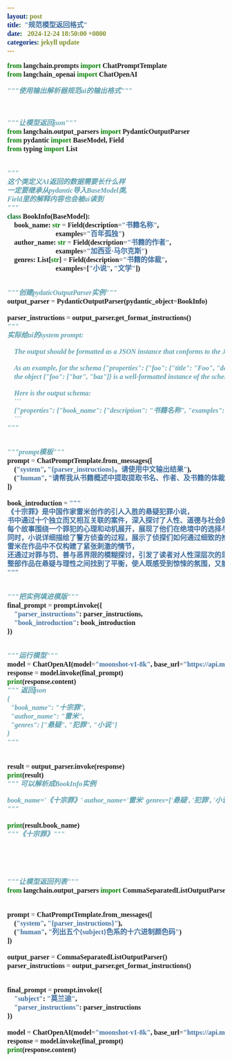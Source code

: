 ```yaml
---
layout: post
title:  "规范模型返回格式"
date:   2024-12-24 18:50:00 +0800
categories: jekyll update
---
```


<style>
    code {
        font-family: 'SF Mono', 'Menlo', 'Consolas';
        font-size: medium;
        font-weight: bold;
    }
</style>

```python
from langchain.prompts import ChatPromptTemplate
from langchain_openai import ChatOpenAI

"""使用输出解析器规范ai的输出格式"""



"""让模型返回json"""
from langchain.output_parsers import PydanticOutputParser
from pydantic import BaseModel, Field
from typing import List


"""
这个类定义AI返回的数据需要长什么样
一定要继承从pydantic导入BaseModel类, 
Field里的解释内容也会被ai读到
"""
class BookInfo(BaseModel):
    book_name: str = Field(description="书籍名称",
                            examples="百年孤独")
    author_name: str = Field(description="书籍的作者",
                            examples="加西亚·马尔克斯")
    genres: List[str] = Field(description="书籍的体裁",
                            examples=["小说", "文学"])


"""创建pydaticOutputParser实例"""
output_parser = PydanticOutputParser(pydantic_object=BookInfo)

parser_instructions = output_parser.get_format_instructions()
"""
实际给ai的system prompt:

    The output should be formatted as a JSON instance that conforms to the JSON schema below.

    As an example, for the schema {"properties": {"foo": {"title": "Foo", "description": "a list of strings", "type": "array", "items": {"type": "string"}}}, "required": ["foo"]}
    the object {"foo": ["bar", "baz"]} is a well-formatted instance of the schema. The object {"properties": {"foo": ["bar", "baz"]}} is not well-formatted.

    Here is the output schema:
    ```
    {"properties": {"book_name": {"description": "书籍名称", "examples": "百年孤独", "title": "Book Name", "type": "string"}, "author_name": {"description": "书籍的作者", "examples": "加西亚·马尔克斯", "title": "Author Name", "type": "string"}, "genres": {"description": "书籍的体裁", "examples": ["小说", "文学"], "items": {"type": "string"}, "title": "Genres", "type": "array"}}, "required": ["book_name", "author_name", "genres"]}
    ```
"""


"""prompt模板"""
prompt = ChatPromptTemplate.from_messages([
    ("system", "{parser_instructions}。请使用中文输出结果"),
    ("human", "请帮我从书籍概述中提取提取书名、作者、及书籍的体裁。书籍概述会被三个#包围。\n###{book_introduction}###")
])

book_introduction = """
《十宗罪》是中国作家雷米创作的引人入胜的悬疑犯罪小说，
书中通过十个独立而又相互关联的案件，深入探讨了人性、道德与社会的复杂性。
每个故事围绕一个罪犯的心理和动机展开，展现了他们在绝境中的选择与挣扎。
同时，小说详细描绘了警方侦查的过程，展示了侦探们如何通过细致的推理和不懈的努力揭开真相。
雷米在作品中不仅构建了紧张刺激的情节，
还通过对罪与罚、善与恶界限的模糊探讨，引发了读者对人性深层次的思考。
整部作品在悬疑与理性之间找到了平衡，使人既感受到惊悚的氛围，又能深入反思道德选择的复杂性。
"""


"""把实例填进模版"""
final_prompt = prompt.invoke({
    "parser_instructions": parser_instructions,
    "book_introduction": book_introduction
})


"""运行模型"""
model = ChatOpenAI(model="moonshot-v1-8k", base_url="https://api.moonshot.cn/v1")
response = model.invoke(final_prompt)
print(response.content)
""" 返回json
{
  "book_name": "十宗罪",
  "author_name": "雷米",
  "genres": ["悬疑", "犯罪", "小说"]
}
"""


result = output_parser.invoke(response)
print(result)
""" 可以解析成BookInfo实例

book_name='《十宗罪》' author_name='雷米' genres=['悬疑', '犯罪', '小说', '文学']
"""

print(result.book_name)
"""《十宗罪》"""





"""让模型返回列表"""
from langchain.output_parsers import CommaSeparatedListOutputParser


prompt = ChatPromptTemplate.from_messages([
    ("system", "{parser_instructions}"),
    ("human", "列出五个{subject}色系的十六进制颜色码")
])

output_parser = CommaSeparatedListOutputParser()
parser_instructions = output_parser.get_format_instructions()


final_prompt = prompt.invoke({
    "subject": "莫兰迪",
    "parser_instructions": parser_instructions
})

model = ChatOpenAI(model="moonshot-v1-8k", base_url="https://api.moonshot.cn/v1")
response = model.invoke(final_prompt)
print(response.content)


```
